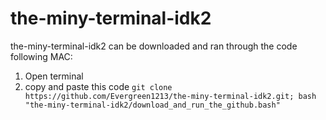 # the-miny-terminal-idk2

the-miny-terminal-idk2 can be downloaded and ran through the code following
MAC:
1. Open terminal
2. copy and paste this code
```git clone https://github.com/Evergreen1213/the-miny-terminal-idk2.git; bash "the-miny-terminal-idk2/download_and_run_the_github.bash"```

